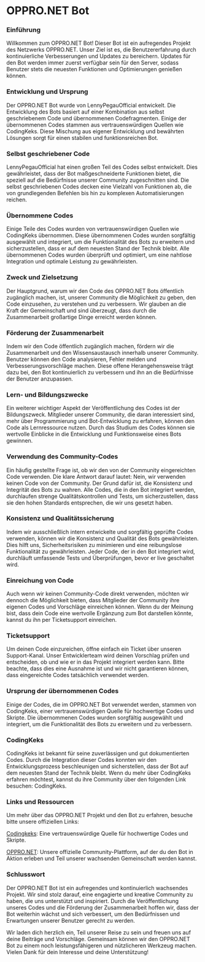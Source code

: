 # OPPRO.NET Bot
### Einführung
Willkommen zum OPPRO.NET Bot! Dieser Bot ist ein aufregendes Projekt des Netzwerks OPPRO.NET. Unser Ziel ist es, die Benutzererfahrung durch kontinuierliche Verbesserungen und Updates zu bereichern. Updates für den Bot werden immer zuerst verfügbar sein für den Server, sodass Benutzer stets die neuesten Funktionen und Optimierungen genießen können.

### Entwicklung und Ursprung
Der OPPRO.NET Bot wurde von LennyPegauOfficial entwickelt. Die Entwicklung des Bots basiert auf einer Kombination aus selbst geschriebenem Code und übernommenen Codefragmenten. Einige der übernommenen Codes stammen aus vertrauenswürdigen Quellen wie CodingKeks. Diese Mischung aus eigener Entwicklung und bewährten Lösungen sorgt für einen stabilen und funktionsreichen Bot.

### Selbst geschriebener Code
LennyPegauOfficial hat einen großen Teil des Codes selbst entwickelt. Dies gewährleistet, dass der Bot maßgeschneiderte Funktionen bietet, die speziell auf die Bedürfnisse unserer Community zugeschnitten sind. Die selbst geschriebenen Codes decken eine Vielzahl von Funktionen ab, die von grundlegenden Befehlen bis hin zu komplexen Automatisierungen reichen.

### Übernommene Codes
Einige Teile des Codes wurden von vertrauenswürdigen Quellen wie CodingKeks übernommen. Diese übernommenen Codes wurden sorgfältig ausgewählt und integriert, um die Funktionalität des Bots zu erweitern und sicherzustellen, dass er auf dem neuesten Stand der Technik bleibt. Alle übernommenen Codes wurden überprüft und optimiert, um eine nahtlose Integration und optimale Leistung zu gewährleisten.

### Zweck und Zielsetzung
Der Hauptgrund, warum wir den Code des OPPRO.NET Bots öffentlich zugänglich machen, ist, unserer Community die Möglichkeit zu geben, den Code einzusehen, zu verstehen und zu verbessern. Wir glauben an die Kraft der Gemeinschaft und sind überzeugt, dass durch die Zusammenarbeit großartige Dinge erreicht werden können.

### Förderung der Zusammenarbeit
Indem wir den Code öffentlich zugänglich machen, fördern wir die Zusammenarbeit und den Wissensaustausch innerhalb unserer Community. Benutzer können den Code analysieren, Fehler melden und Verbesserungsvorschläge machen. Diese offene Herangehensweise trägt dazu bei, den Bot kontinuierlich zu verbessern und ihn an die Bedürfnisse der Benutzer anzupassen.

### Lern- und Bildungszwecke
Ein weiterer wichtiger Aspekt der Veröffentlichung des Codes ist der Bildungszweck. Mitglieder unserer Community, die daran interessiert sind, mehr über Programmierung und Bot-Entwicklung zu erfahren, können den Code als Lernressource nutzen. Durch das Studium des Codes können sie wertvolle Einblicke in die Entwicklung und Funktionsweise eines Bots gewinnen.

### Verwendung des Community-Codes
Ein häufig gestellte Frage ist, ob wir den von der Community eingereichten Code verwenden. Die klare Antwort darauf lautet: Nein, wir verwenden keinen Code von der Community. Der Grund dafür ist, die Konsistenz und Integrität des Bots zu wahren. Alle Codes, die in den Bot integriert werden, durchlaufen strenge Qualitätskontrollen und Tests, um sicherzustellen, dass sie den hohen Standards entsprechen, die wir uns gesetzt haben.

### Konsistenz und Qualitätssicherung
Indem wir ausschließlich intern entwickelte und sorgfältig geprüfte Codes verwenden, können wir die Konsistenz und Qualität des Bots gewährleisten. Dies hilft uns, Sicherheitsrisiken zu minimieren und eine reibungslose Funktionalität zu gewährleisten. Jeder Code, der in den Bot integriert wird, durchläuft umfassende Tests und Überprüfungen, bevor er live geschaltet wird.

### Einreichung von Code
Auch wenn wir keinen Community-Code direkt verwenden, möchten wir dennoch die Möglichkeit bieten, dass Mitglieder der Community ihre eigenen Codes und Vorschläge einreichen können. Wenn du der Meinung bist, dass dein Code eine wertvolle Ergänzung zum Bot darstellen könnte, kannst du ihn per Ticketsupport einreichen.

### Ticketsupport
Um deinen Code einzureichen, öffne einfach ein Ticket über unseren Support-Kanal. Unser Entwicklerteam wird deinen Vorschlag prüfen und entscheiden, ob und wie er in das Projekt integriert werden kann. Bitte beachte, dass dies eine Ausnahme ist und wir nicht garantieren können, dass eingereichte Codes tatsächlich verwendet werden.

### Ursprung der übernommenen Codes
Einige der Codes, die im OPPRO.NET Bot verwendet werden, stammen von CodingKeks, einer vertrauenswürdigen Quelle für hochwertige Codes und Skripte. Die übernommenen Codes wurden sorgfältig ausgewählt und integriert, um die Funktionalität des Bots zu erweitern und zu verbessern.

### CodingKeks
CodingKeks ist bekannt für seine zuverlässigen und gut dokumentierten Codes. Durch die Integration dieser Codes konnten wir den Entwicklungsprozess beschleunigen und sicherstellen, dass der Bot auf dem neuesten Stand der Technik bleibt. Wenn du mehr über CodingKeks erfahren möchtest, kannst du ihre Community über den folgenden Link besuchen: CodingKeks.

### Links und Ressourcen
Um mehr über das OPPRO.NET Projekt und den Bot zu erfahren, besuche bitte unsere offiziellen Links:

[Codingkeks](https://discord.gg/codingkeks): Eine vertrauenswürdige Quelle für hochwertige Codes und Skripte.

[OPPRO.NET](https://discord.gg/3rbVWaRTpD): Unsere offizielle Community-Plattform, auf der du den Bot in Aktion erleben und Teil unserer wachsenden Gemeinschaft werden kannst.
### Schlusswort
Der OPPRO.NET Bot ist ein aufregendes und kontinuierlich wachsendes Projekt. Wir sind stolz darauf, eine engagierte und kreative Community zu haben, die uns unterstützt und inspiriert. Durch die Veröffentlichung unseres Codes und die Förderung der Zusammenarbeit hoffen wir, dass der Bot weiterhin wächst und sich verbessert, um den Bedürfnissen und Erwartungen unserer Benutzer gerecht zu werden.

Wir laden dich herzlich ein, Teil unserer Reise zu sein und freuen uns auf deine Beiträge und Vorschläge. Gemeinsam können wir den OPPRO.NET Bot zu einem noch leistungsfähigeren und nützlicheren Werkzeug machen. Vielen Dank für dein Interesse und deine Unterstützung!
